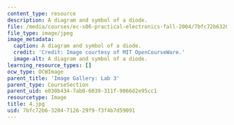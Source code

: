 ```yaml
---
content_type: resource
description: A diagram and symbol of a diode.
file: /media/courses/ec-s06-practical-electronics-fall-2004/7bfc72b63204712629f9f3f4b7d59091_4.jpg
file_type: image/jpeg
image_metadata:
  caption: A diagram and symbol of a diode.
  credit: 'Credit: Image courtesy of MIT OpenCourseWare.'
  image-alt: A diagram and symbol of a diode.
learning_resource_types: []
ocw_type: OCWImage
parent_title: 'Image Gallery: Lab 3'
parent_type: CourseSection
parent_uid: e030b434-7ab0-6039-311f-9066d2e95cc1
resourcetype: Image
title: 4.jpg
uid: 7bfc72b6-3204-7126-29f9-f3f4b7d59091
---
```

